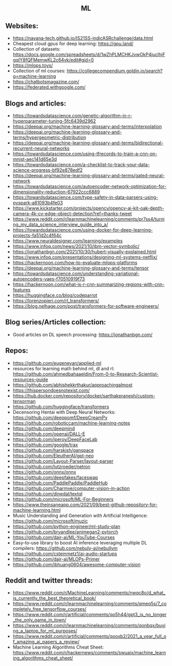 <h2 align="center">ML</h2>

## Websites:

- https://navana-tech.github.io/IS21SS-indicASRchallenge/data.html
- Cheapest cloud gpus for deep learning: https://gpu.land/
- Collection of datasets: https://docs.google.com/spreadsheets/d/1wZhPLMCHKJvwOkP4juclhjFgqIY8fQFMemwKL2c64vk/edit#gid=0
- https://mlops.toys/
- Collection of ml courses: https://collegecompendium.goldin.io/search?q=machine-learning
- https://chatbotsmagazine.com/
- https://federated.withgoogle.com/

## Blogs and articles:

- https://towardsdatascience.com/genetic-algorithm-in-r-hyperparameter-tuning-5fc6439d2962
- https://deepai.org/machine-learning-glossary-and-terms/interpolation
- https://deepai.org/machine-learning-glossary-and-terms/hypergeometric-distribution
- https://deepai.org/machine-learning-glossary-and-terms/bidirectional-recurrent-neural-networks
- https://towardsdatascience.com/using-tfrecords-to-train-a-cnn-on-mnist-aec141d65e3d
- https://towardsdatascience.com/a-checklist-to-track-your-data-science-progress-bf92e878edf2
- https://deepai.org/machine-learning-glossary-and-terms/gated-neural-network
- https://towardsdatascience.com/autoencoder-network-optimization-for-dimensionality-reduction-67922ccc6889
- https://towardsdatascience.com/type-safety-in-data-parsers-using-pyspark-a81093b4fe03
- https://www.kickstarter.com/projects/opencv/opencv-ai-kit-oak-depth-camera-4k-cv-edge-object-detection?ref=thanks-tweet
- https://www.reddit.com/r/learnmachinelearning/comments/pr7ss4/turning_my_data_science_interview_guide_into_a/
- https://towardsdatascience.com/using-docker-for-deep-learning-projects-fa51d2c4f64c
- https://www.neuraldesigner.com/learning/examples
- https://www.infoq.com/news/2021/10/ibm-vector-symbolic/
- https://jonathanbgn.com/2021/10/30/hubert-visually-explained.html
- https://www.infoq.com/presentations/designing-ml-systems-netflix/
- https://hackernoon.com/how-to-evaluate-mlops-platforms
- https://deepai.org/machine-learning-glossary-and-terms/tensor
- https://towardsdatascience.com/understanding-variational-autoencoders-vaes-f70510919f73
- https://hackernoon.com/what-is-r-cnn-summarizing-regions-with-cnn-features
- https://huggingface.co/blog/codeparrot
- https://lorenzopieri.com/rl_transformers/
- https://blog.nelhage.com/post/transformers-for-software-engineers/

## Blog series/Articles collection:

- Good articles on DL speech processing: https://jonathanbgn.com/

## Repos:

- https://github.com/eugeneyan/applied-ml
- resources for learning math behind ml, dl and rl: https://github.com/ahmedbahaaeldin/From-0-to-Research-Scientist-resources-guide
- https://github.com/abhishekkrthakur/approachingalmost
- https://thispersondoesnotexist.com/
- https://hub.docker.com/repository/docker/sarthakpranesh/custom-tensorman
- https://github.com/huggingface/transformers
- Decensoring Hentai with Deep Neural Networks: https://github.com/deeppomf/DeepCreamPy
- https://github.com/roboticcam/machine-learning-notes
- https://github.com/deepmind
- https://github.com/openai/DALL-E
- https://github.com/iperov/DeepFaceLab
- https://github.com/google/trax
- https://github.com/harskish/ganspace
- https://github.com/EleutherAI/gpt-neo
- https://github.com/Layout-Parser/layout-parser
- https://github.com/lutzroeder/netron
- https://github.com/onnx/onnx
- https://github.com/deepfakes/faceswap
- https://github.com/PaddlePaddle/PaddleHub
- https://github.com/Charmve/computer-vision-in-action
- https://github.com/dinedal/textql
- https://github.com/microsoft/ML-For-Beginners
- https://www.theinsaneapp.com/2021/09/best-github-repository-for-machine-learning.html
- Music Understanding and Generation with Artificial Intelligence: https://github.com/microsoft/muzic
- https://github.com/python-engineer/ml-study-plan
- https://github.com/bryandlee/animegan2-pytorch
- https://github.com/dair-ai/ML-YouTube-Courses
- Easy-to-use library to boost AI inference leveraging multiple DL compilers: https://github.com/nebuly-ai/nebullvm
- https://github.com/csteinmetz1/ai-audio-startups
- https://github.com/dair-ai/MLOPs-Primer
- https://github.com/jbhuang0604/awesome-computer-vision

## Reddit and twitter threads:

- https://www.reddit.com/r/MachineLearning/comments/nwqc8o/d_what_is_currently_the_best_theoretical_book/
- https://www.reddit.com/r/learnmachinelearning/comments/qmeq5s/7_completely_free_tensorflow_courses/
- https://www.reddit.com/r/artificial/comments/qo5h44/gpt3_is_no_longer_the_only_game_in_town/
- https://www.reddit.com/r/learnmachinelearning/comments/qonbqx/buying_a_laptop_for_ml_purposes/
- https://www.reddit.com/r/artificial/comments/qooxb2/2021_a_year_full_of_amazing_ai_papers_a_review/
- Machine Learning Algorithms Cheat Sheet: https://www.reddit.com/r/hackernews/comments/swuaix/machine_learning_algorithms_cheat_sheet/
